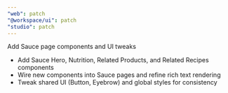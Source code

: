 ```yaml
---
"web": patch
"@workspace/ui": patch
"studio": patch
---
```


Add Sauce page components and UI tweaks

- Add Sauce Hero, Nutrition, Related Products, and Related Recipes components
- Wire new components into Sauce pages and refine rich text rendering
- Tweak shared UI (Button, Eyebrow) and global styles for consistency
